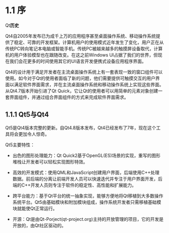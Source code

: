 # 1.1 序

Qt**历史**

Qt4自2005年发布已为成千上万的应用程序甚至桌面操作系统、移动操作系统提供了稳定、可靠的开发框架。计算机用户的使用模式近年发生了变化，用户正在从传统PC转向笔记本电脑或智能手机。传统PC被越来越多的触摸屏设备取代，计算机的用户体验模型也在跟随改变。在这之前Windows UI占据了我们的世界，但现在我们会花更多的时间使用其它的UI语言开发便携式设备应用程序界面。

Qt4的设计用于满足开发者在主流桌面操作系统上有一套表现一致的窗口组件可以使用。如今对于Qt的使用者面临了新的问题，他们需要提供可触摸交互的用户界面以满足软件界面需求，并在主流桌面操作系统和移动操作系统上实现这些界面。从Qt4.7版本开始引进了Qt Quick，它让Qt的使用者可以用简单的元素对象创建一套界面组件，并通过组合界面组件的方式来完成软件界面需求。

## 1.1.1 Qt5与Qt4

Qt5是Qt4版本完整的更新。自Qt4.8版本发布，Qt4已经发布了7年，现在这个工具将会更加令人惊奇。

Qt5主要特性：

* 出色的图形处理能力：Qt Quick2基于OpenGL\(ES\)场景的实现，重写的图形堆栈让开发者可以轻松实现图形特效。

* 高效的开发模式：使用QML和JavaScript创建用户界面，后端使用C++处理数据。前后端的分离让前端开发人员可以快速迭代并专注于用户界面开发，后端的C++开发人员则专注于软件的稳定性、高性能和扩展能力。

* 跨平台能力：基于Qt平台的统一抽象实现，能够方便地将Qt移植到大多数操作系统平台。Qt5由基础模块和附加模块组成，操作系统开发者只需移植基础模块就能使Qt正常运行。

* 开源：Qt是由Qt-Porject\(qt-project.org\)主持的开放管理的项目，它的开发是开放的，由Qt社区驱动的。



